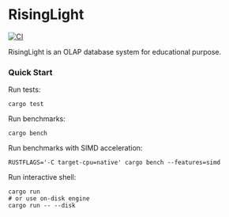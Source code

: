 # RisingLight

[![CI](https://github.com/singularity-data/risinglight/workflows/CI/badge.svg?branch=main)](https://github.com/singularity-data/risinglight/actions)

RisingLight is an OLAP database system for educational purpose.

### Quick Start

Run tests:

```
cargo test
```

Run benchmarks:

```
cargo bench
```

Run benchmarks with SIMD acceleration:
```
RUSTFLAGS='-C target-cpu=native' cargo bench --features=simd
```

Run interactive shell:

```
cargo run
# or use on-disk engine
cargo run -- --disk
```
